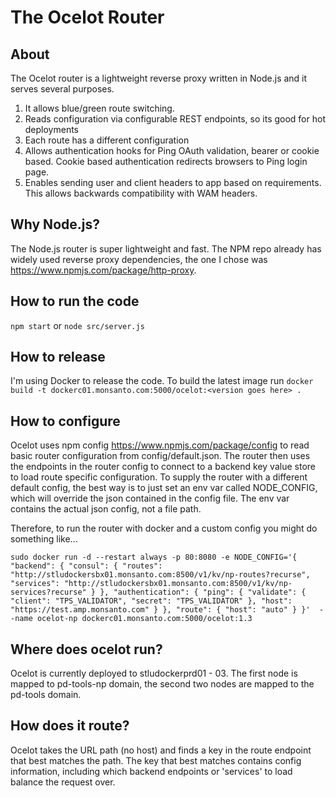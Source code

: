 # The Ocelot Router

## About
The Ocelot router is a lightweight reverse proxy written in Node.js and it serves several purposes.
1. It allows blue/green route switching. 
2. Reads configuration via configurable REST endpoints, so its good for hot deployments
3. Each route has a different configuration
4. Allows authentication hooks for Ping OAuth validation, bearer or cookie based. Cookie based authentication redirects browsers to Ping login page.
5. Enables sending user and client headers to app based on requirements. This allows backwards compatibility with WAM headers.

## Why Node.js?
The Node.js router is super lightweight and fast. The NPM repo already has widely used reverse proxy dependencies, the one I chose was https://www.npmjs.com/package/http-proxy.

## How to run the code
`npm start` or `node src/server.js`

## How to release
I'm using Docker to release the code.  To build the latest image run `docker build -t dockerc01.monsanto.com:5000/ocelot:<version goes here> .`

## How to configure
Ocelot uses npm config https://www.npmjs.com/package/config to read basic router configuration from config/default.json. 
The router then uses the endpoints in the router config to connect to a backend key value store to load route specific configuration.
To supply the router with a different default config, the best way is to just set an env var called NODE_CONFIG, which will override 
the json contained in the config file.  The env var contains the actual json config, not a file path.

Therefore, to run the router with docker and a custom config you might do something like...

`sudo docker run -d --restart always -p 80:8080 -e NODE_CONFIG='{
    "backend": {
        "consul": {
            "routes": "http://stludockersbx01.monsanto.com:8500/v1/kv/np-routes?recurse",
            "services": "http://stludockersbx01.monsanto.com:8500/v1/kv/np-services?recurse"
        }
    },
    "authentication": {
        "ping": {
            "validate": {
                "client": "TPS_VALIDATOR",
                "secret": "TPS_VALIDATOR"
            },
            "host": "https://test.amp.monsanto.com"
        }
    },
    "route": {
        "host": "auto"
    }
}'  --name ocelot-np dockerc01.monsanto.com:5000/ocelot:1.3`

## Where does ocelot run?
Ocelot is currently deployed to stludockerprd01 - 03.  The first node is mapped to pd-tools-np domain, the second two nodes are mapped to the pd-tools domain.

## How does it route?
Ocelot takes the URL path (no host) and finds a key in the route endpoint that best matches the path.  The key that best matches
contains config information, including which backend endpoints or 'services' to load balance the request over.
